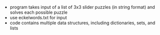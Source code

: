 - program takes input of a list of 3x3 slider puzzles (in string format) and solves each possible puzzle
- use eckelwords.txt for input
- code contains multiple data structures, including dictionaries, sets, and lists
